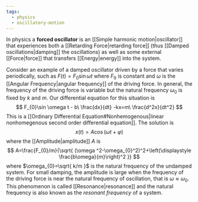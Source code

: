 ```yaml
---
tags:
  - physics
  - oscillatory-motion
---
```

In physics a **forced oscillator** is an [[Simple harmonic motion|oscillator]] that experiences both a [[Retarding Force|retarding force]] (thus [[Damped oscillations|damping]] the oscillations) as well as some external [[Force|force]] that transfers [[Energy|energy]] into the system. 

Consider an example of a damped oscillator driven by a force that varies periodically, such as $F(t)=F_{0}\sin \omega t$ where $F_{0}$ is constant and $\omega$ is the [[Angular Frequency|angular frequency]] of the driving force. In general, the frequency of the driving force is variable but the natural frequency $\omega_{0}$ is fixed by $k$ and $m$. Our differential equation for this situation is
$$
F_{0}\sin \omega t - b\ \frac{dx}{dt} -kx=m\ \frac{d^2x}{dt^2}
$$
This is a [[Ordinary Differential Equation#Nonhemogenous|linear nonhomegenous second order differential equation]]. The solution is
$$
x(t)=A\cos(\omega t+\varphi)
$$
where the [[Amplitude|amplitude]] $A$ is
$$
A=\frac{F_{0}/m}{\sqrt{ (\omega ^2-\omega_{0}^2)^2+\left(\displaystyle \frac{b\omega}{m}\right)^2 }}
$$
where $\omega_{0}=\sqrt{ k/m }$ is the natural frequency of the undamped system. For small damping, the amplitude is large when the frequency of the driving force is near the natural frequency of oscillation, that is $\omega \approx \omega_{0}$. This phenomenon is called [[Resonance|resonance]] and the natural frequency is also known as the *resonant frequency* of a system.
